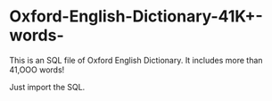 # Oxford-English-Dictionary-41K+-words-

This is an SQL file of Oxford English Dictionary. It includes more than 41,OOO words! 

Just import the SQL.

